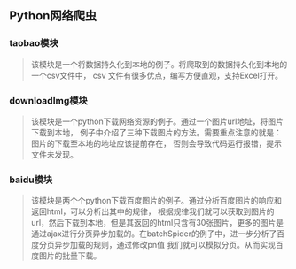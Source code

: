 ## Python网络爬虫

### taobao模块
> 该模块是一个将数据持久化到本地的例子。将爬取到的数据持久化到本地的一个csv文件中，
csv 文件有很多优点，编写方便直观，支持Excel打开。

### downloadImg模块
> 该模块是一个python下载网络资源的例子。通过一个图片url地址，将图片下载到本地，
例子中介绍了三种下载图片的方法。需要重点注意的就是：图片的下载至本地的地址应该提前存在，
否则会导致代码运行报错，提示 文件未发现。

### baidu模块
> 该模块是两个个python下载百度图片的例子。通过分析百度图片的响应和返回html，可以分析出其中的规律，
根据规律我们就可以获取到图片的url，然后下载到本地，但是其返回的html只含有30张图片，更多的图片是
通过ajax进行分页异步加载的。在batchSpider的例子中，进一步分析了百度分页异步加载的规则，通过修改pn值
我们就可以模拟分页。从而实现百度图片的批量下载。
